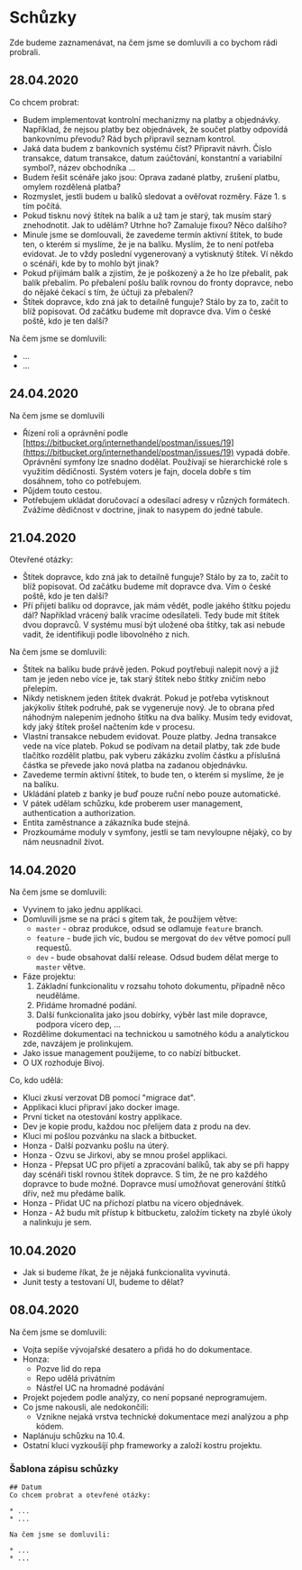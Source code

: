 # Schůzky

Zde budeme zaznamenávat, na čem jsme se domluvili a co bychom rádi probrali.

## <a name="28.04.2020"></a>28.04.2020
Co chcem probrat:

* Budem implementovat kontrolní mechanizmy na platby a objednávky. Například, že nejsou platby bez objednávek, že součet platby odpovídá bankovnímu převodu? Rád bych připravil seznam kontrol.
* Jaká data budem z bankovních systému číst? Připravit návrh. Číslo transakce, datum transakce, datum zaúčtování, konstantní a variabilní symbol?, název obchodníka ...
* Budem řešit scénáře jako jsou: Oprava zadané platby, zrušení platbu, omylem rozdělená platba?
* Rozmyslet, jestli budem u balíků sledovat a ověřovat rozměry. Fáze 1. s tím počítá.
* Pokud tisknu nový štítek na balík a už tam je starý, tak musím starý znehodnotit. Jak to udělám? Utrhne ho? Zamaluje fixou? Něco dalšího?
* Minule jsme se domlouvali, že zavedeme termín aktivní štítek, to bude ten, o kterém si myslíme, že je na balíku. Myslím, že to není potřeba evidovat. Je to vždy poslední vygenerovaný a vytisknutý štítek. Ví někdo o scénáři, kde by to mohlo být jinak?
* Pokud přijímám balík a zjistím, že je poškozený a že ho lze přebalit, pak balík přebalím. Po přebalení pošlu balík rovnou do fronty dopravce, nebo do nějaké čekací s tím, že účtuji za přebalení?
* Štítek dopravce, kdo zná jak to detailně funguje? Stálo by za to, začít to blíž popisovat. Od začátku budeme mít dopravce dva. Vím o české poště, kdo je ten další?

Na čem jsme se domluvili:

* ...
* ...


## 24.04.2020
Na čem jsme se domluvili

* Řízení rolí a oprávnění podle [https://bitbucket.org/internethandel/postman/issues/19](https://bitbucket.org/internethandel/postman/issues/19) vypadá dobře. Oprávnění symfony lze snadno dodělat. Používají se hierarchické role s využitím dědičnosti. Systém voters je fajn, docela dobře s tím dosáhnem, toho co potřebujem.
* Půjdem touto cestou.
* Potřebujem ukládat doručovací a odesílací adresy v různých formátech. Zvážíme dědičnost v doctrine, jinak to nasypem do jedné tabule.

## 21.04.2020
Otevřené otázky:

* Štítek dopravce, kdo zná jak to detailně funguje? Stálo by za to, začít to blíž popisovat. Od začátku budeme mít dopravce dva. Vím o české poště, kdo je ten další?
* Pří přijetí balíku od dopravce, jak mám vědět, podle jakého štítku pojedu dál? Například vrácený balík vracíme odesílateli. Tedy bude mít štítek dvou dopravců. V systému musí být uložené oba štítky, tak asi nebude vadit, že identifikuji podle libovolného z nich.

Na čem jsme se domluvili:

* Štítek na balíku bude právě jeden. Pokud poytřebuji nalepit nový a již tam je jeden nebo více je, tak starý štítek nebo štítky zničím nebo přelepím.
* Nikdy netisknem jeden štítek dvakrát. Pokud je potřeba vytisknout jakýkoliv štítek podruhé, pak se vygeneruje nový. Je to obrana před náhodným nalepením jednoho štítku na dva balíky. Musím tedy evidovat, kdy jaký štítek prošel načtením kde v procesu.
* Vlastní transakce nebudem evidovat. Pouze platby. Jedna transakce vede na více plateb. Pokud se podívam na detail platby, tak zde bude tlačítko rozdělit platbu, pak vyberu zákázku zvolím částku a příslušná částka se převede jako nová platba na zadanou objednávku. 
* Zavedeme termín aktivní štítek, to bude ten, o kterém si myslíme, že je na balíku.
* Ukládání plateb z banky je buď pouze ruční nebo pouze automatické.
* V pátek udělam schůzku, kde proberem user management, authentication a authorization.
* Entita zaměstnance a zákazníka bude stejná.
* Prozkoumáme moduly v symfony, jestli se tam nevyloupne nějaký, co by nám neusnadnil život.

## 14.04.2020
Na čem jsme se domluvili:

* Vyvinem to jako jednu applikaci.
* Domluvili jsme se na práci s gitem tak, že použijem větve:
    * `master` - obraz produkce, odsud se odlamuje `feature` branch.
    * `feature` - bude jich víc, budou se mergovat do `dev` větve pomocí pull requestů.
    * `dev` - bude obsahovat další release. Odsud budem dělat merge to `master`  větve.
* Fáze projektu:
    1. Základní funkcionalitu v rozsahu tohoto dokumentu, případně něco neuděláme.
    1. Přidáme hromadné podání.
    1. Další funkcionalita jako jsou dobírky, výběr last mile dopravce, podpora vícero dep, ...
* Rozdělíme dokumentaci na technickou u samotného kódu a analytickou zde, navzájem je prolinkujem.
* Jako issue management použijeme, to co nabízí bitbucket.
* O UX rozhoduje Bivoj.

Co, kdo udělá:

* Kluci zkusí verzovat DB pomocí "migrace dat".
* Applikaci kluci připraví jako docker image.
* První ticket na otestování kostry applikace.
* Dev je kopie produ, každou noc přelijem data z produ na dev.
* Kluci mi pošlou pozvánku na slack a bitbucket.
* Honza - Další pozvanku pošlu na úterý.
* Honza - Ozvu se Jirkovi, aby se mnou prošel applikaci.
* Honza - Přepsat UC pro přijetí a zpracování balíků, tak aby se při happy day scénáři tiskl rovnou štítek dopravce. S tím, že ne pro každého dopravce to bude možné. Dopravce musí umožňovat generování štítků dřív, než mu předáme balík.
* Honza - Přidat UC na příchozí platbu na vícero objednávek.
* Honza - Až budu mít přístup k bitbucketu, založím tickety na zbylé úkoly a nalinkuju je sem.

## 10.04.2020

* Jak si budeme říkat, že je nějaká funkcionalita vyvinutá.
* Junit testy a testovaní UI, budeme to dělat?

## 08.04.2020

Na čem jsme se domluvili:

* Vojta sepíše vývojařské desatero a přidá ho do dokumentace.
* Honza:
    * Pozve lid do repa
    * Repo udělá privátním
    * Nástřel UC na hromadné podávání
* Projekt pojedem podle analýzy, co není popsané neprogramujem.
* Co jsme nakousli, ale nedokončili:
    * Vznikne nejaká vrstva technické dokumentace mezi analýzou a php kódem.
* Naplánuju schůzku na 10.4.
* Ostatní kluci vyzkoušíjí php frameworky a založí kostru projektu.


### Šablona zápisu schůzky

```
## Datum
Co chcem probrat a otevřené otázky:

* ...
* ...

Na čem jsme se domluvili:

* ...
* ...
```
